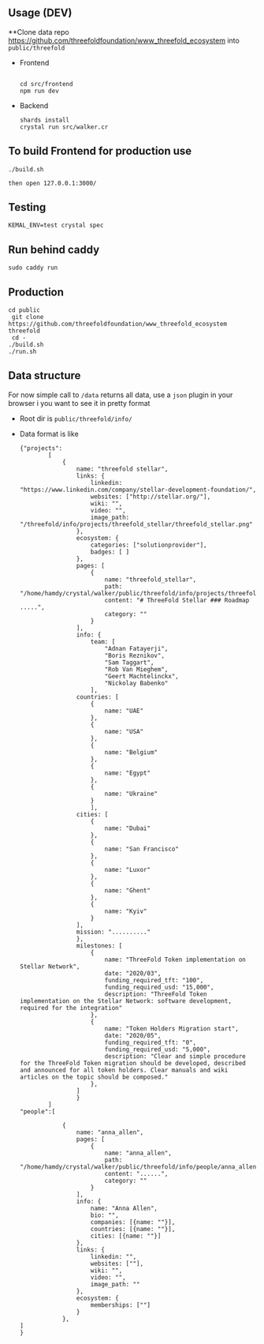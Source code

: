 
## Usage (DEV)

**Clone data repo  https://github.com/threefoldfoundation/www_threefold_ecosystem into `public/threefold`

- Frontend
	```

	cd src/frontend
	npm run dev
	```

- Backend

	```
	shards install
	crystal run src/walker.cr
	```

## To build Frontend for production use
```
./build.sh
```

`then open 127.0.0.1:3000/`

## Testing
```
KEMAL_ENV=test crystal spec
```

## Run behind caddy
```
sudo caddy run
```

## Production
```
cd public
 git clone https://github.com/threefoldfoundation/www_threefold_ecosystem threefold
 cd -
./build.sh
./run.sh
```

## Data structure

For now simple call to `/data` returns all data, use a `json` plugin in your browser i you want to see it in pretty format

- Root dir is `public/threefold/info/` 

- Data format is like
	```
	{"projects":
			[
				{
					name: "threefold stellar",
					links: {
						linkedin: "https://www.linkedin.com/company/stellar-development-foundation/",
						websites: ["http://stellar.org/"],
						wiki: "",
						video: "",
						image_path: "/threefold/info/projects/threefold_stellar/threefold_stellar.png"
					},
					ecosystem: {
						categories: ["solutionprovider"],
						badges: [ ]
					},
					pages: [
						{
							name: "threefold_stellar",
							path: "/home/hamdy/crystal/walker/public/threefold/info/projects/threefold_stellar/threefold_stellar.md",
							content: "# ThreeFold Stellar ### Roadmap .....",
							category: ""
						}
					],
					info: {
						team: [
							"Adnan Fatayerji",
							"Boris Reznikov",
							"Sam Taggart",
							"Rob Van Mieghem",
							"Geert Machtelinckx",
							"Nickolay Babenko"
						],
					countries: [
						{
							name: "UAE"
						},
						{
							name: "USA"
						},
						{
							name: "Belgium"
						},
						{
							name: "Egypt"
						},
						{
							name: "Ukraine"
						}
						],
					cities: [
						{
							name: "Dubai"
						},
						{
							name: "San Francisco"
						},
						{
							name: "Luxor"
						},
						{
							name: "Ghent"
						},
						{
							name: "Kyiv"
						}
					],
					mission: ".........."
					},
					milestones: [
						{
							name: "ThreeFold Token implementation on Stellar Network",
							date: "2020/03",
							funding_required_tft: "100",
							funding_required_usd: "15,000",
							description: "ThreeFold Token implementation on the Stellar Network: software development, required for the integration"
						},
						{
							name: "Token Holders Migration start",
							date: "2020/05",
							funding_required_tft: "0",
							funding_required_usd: "5,000",
							description: "Clear and simple procedure for the ThreeFold Token migration should be developed, described and announced for all token holders. Clear manuals and wiki articles on the topic should be composed."
						},					
					]
					}
			]
	"people":[

				{
					name: "anna_allen",
					pages: [
						{
							name: "anna_allen",
							path: "/home/hamdy/crystal/walker/public/threefold/info/people/anna_allen/anna_allen.md",
							content: "......",
							category: ""
						}
					],
					info: {
						name: "Anna Allen",
						bio: "",
						companies: [{name: ""}],
						countries: [{name: ""}],
						cities: [{name: ""}]
					},
					links: {
						linkedin: "",
						websites: [""],
						wiki: "",
						video: "",
						image_path: ""
					},
					ecosystem: {
						memberships: [""]
					}
				},
	]
	}
	```
